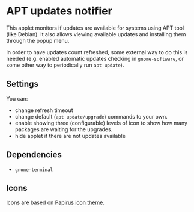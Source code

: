 # APT updates notifier

This applet monitors if updates are available for systems using APT tool (like
Debian).  It also allows viewing available updates and installing them through
the popup menu.

In order to have updates count refreshed, some external way to do this is
needed (e.g. enabled automatic updates checking in `gnome-software`, or some
other way to periodically run `apt update`).

## Settings

You can:

- change refresh timeout
- change default (`apt update/upgrade`) commands to your own.
- enable showing three (configurable) levels of icon to show how many packages
are waiting for the upgrades.
- hide applet if there are not updates available

## Dependencies

- `gnome-terminal`

## Icons

Icons are based on [Papirus icon theme](https://github.com/PapirusDevelopmentTeam/papirus-icon-theme).
